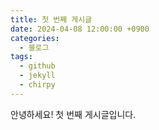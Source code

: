 ```yaml
---
title: 첫 번째 게시글
date: 2024-04-08 12:00:00 +0900
categories:
  - 블로그
tags:
  - github
  - jekyll
  - chirpy
---
```

안녕하세요!
첫 번째 게시글입니다.